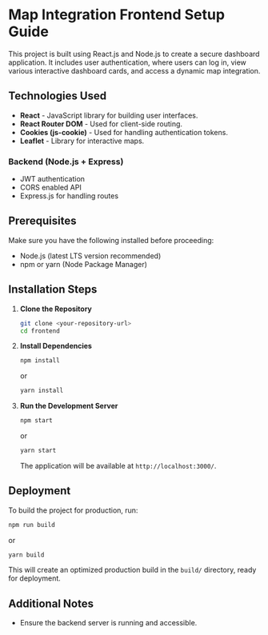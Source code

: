 # Map Integration Frontend Setup Guide

This project is built using React.js and Node.js to create a secure dashboard application. It includes user authentication, where users can log in, view various interactive dashboard cards, and access a dynamic map integration.

## Technologies Used

- **React** - JavaScript library for building user interfaces.
- **React Router DOM** - Used for client-side routing.
- **Cookies (js-cookie)** - Used for handling authentication tokens.
- **Leaflet** - Library for interactive maps.

### Backend (Node.js + Express)

- JWT authentication
- CORS enabled API
- Express.js for handling routes

## Prerequisites

Make sure you have the following installed before proceeding:

- Node.js (latest LTS version recommended)
- npm or yarn (Node Package Manager)

## Installation Steps

1. **Clone the Repository**

   ```sh
   git clone <your-repository-url>
   cd frontend
   ```

2. **Install Dependencies**

   ```sh
   npm install
   ```

   or

   ```sh
   yarn install
   ```

3. **Run the Development Server**

   ```sh
   npm start
   ```

   or

   ```sh
   yarn start
   ```

   The application will be available at `http://localhost:3000/`.

## Deployment

To build the project for production, run:

```sh
npm run build
```

or

```sh
yarn build
```

This will create an optimized production build in the `build/` directory, ready for deployment.

## Additional Notes

- Ensure the backend server is running and accessible.
